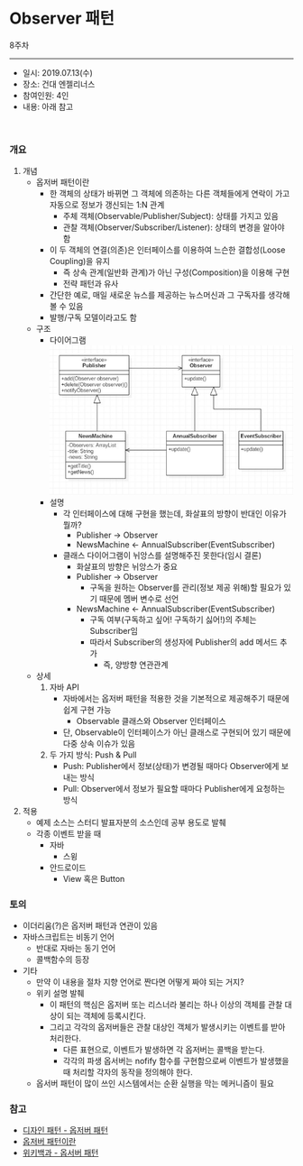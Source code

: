 Observer 패턴
===========
8주차
- - - - - -
* 일시: 2019.07.13(수)
* 장소: 건대 엔젤리너스
* 참여인원: 4인
* 내용: 아래 참고
</br>

### 개요
1. 개념
	* 옵저버 패턴이란
		* 한 객체의 상태가 바뀌면 그 객체에 의존하는 다른 객체들에게 연락이 가고 자동으로 정보가 갱신되는 1:N 관계
			* 주체 객체(Observable/Publisher/Subject): 상태를 가지고 있음
			* 관찰 객체(Observer/Subscriber/Listener): 상태의 변경을 알아야 함
		* 이 두 객체의 연결(의존)은 인터페이스를 이용하여 느슨한 결합성(Loose Coupling)을 유지
			* 즉 상속 관계(일반화 관계)가 아닌 구성(Composition)을 이용해 구현
			* 전략 패턴과 유사
		* 간단한 예로, 매일 새로운 뉴스를 제공하는 뉴스머신과 그 구독자를 생각해볼 수 있음
		* 발행/구독 모델이라고도 함
	* 구조
		* 다이어그램  
		![observer](./img/observer.jpg)
		* 설명
			* 각 인터페이스에 대해 구현을 했는데, 화살표의 방향이 반대인 이유가 뭘까?
				* Publisher → Observer
				* NewsMachine ← AnnualSubscriber(EventSubscriber)
			* 클래스 다이어그램이 뉘앙스를 설명해주진 못한다(임시 결론)
				* 화살표의 방향은 뉘앙스가 중요
				* Publisher → Observer
					* 구독을 원하는 Observer를 관리(정보 제공 위해)할 필요가 있기 때문에 멤버 변수로 선언
				* NewsMachine ← AnnualSubscriber(EventSubscriber)
					* 구독 여부(구독하고 싶어! 구독하기 싫어!)의 주체는 Subscriber임
					* 따라서 Subscriber의 생성자에 Publisher의 add 메서드 추가
						* 즉, 양방향 연관관계
	* 상세
		1. 자바 API
			* 자바에서는 옵저버 패턴을 적용한 것을 기본적으로 제공해주기 때문에 쉽게 구현 가능
				* Observable 클래스와 Observer 인터페이스
			* 단, Observable이 인터페이스가 아닌 클래스로 구현되어 있기 때문에 다중 상속 이슈가 있음
		2. 두 가지 방식: Push & Pull
			* Push: Publisher에서 정보(상태)가 변경될 때마다 Observer에게 보내는 방식
			* Pull: Observer에서 정보가 필요할 때마다 Publisher에게 요청하는 방식
2. 적용
	* 예제 소스는 스터디 발표자분의 소스인데 공부 용도로 발췌
	* 각종 이벤트 받을 때
		* 자바
			* 스윙
		* 안드로이드
			* View 혹은 Button

### 토의
* 이더리움(?)은 옵저버 패턴과 연관이 있음
* 자바스크립트는 비동기 언어
	* 반대로 자바는 동기 언어
	* 콜백함수의 등장
* 기타
	* 만약 이 내용을 절차 지향 언어로 짠다면 어떻게 짜야 되는 거지?
	* 위키 설명 발췌
		* 이 패턴의 핵심은 옵저버 또는 리스너라 불리는 하나 이상의 객체를 관찰 대상이 되는 객체에 등록시킨다.
		* 그리고 각각의 옵저버들은 관찰 대상인 객체가 발생시키는 이벤트를 받아 처리한다.
			* 다른 표현으로, 이벤트가 발생하면 각 옵저버는 콜백을 받는다.
			* 각각의 파생 옵서버는 nofify 함수를 구현함으로써 이벤트가 발생했을 때 처리할 각자의 동작을 정의해야 한다.
	* 옵서버 패턴이 많이 쓰인 시스템에서는 순환 실행을 막는 메커니즘이 필요

### 참고
* [디자인 패턴 - 옵저버 패턴](https://flowarc.tistory.com/entry/%EB%94%94%EC%9E%90%EC%9D%B8-%ED%8C%A8%ED%84%B4-%EC%98%B5%EC%A0%80%EB%B2%84-%ED%8C%A8%ED%84%B4Observer-Pattern)
* [옵저버 패턴이란](https://gmlwjd9405.github.io/2018/07/08/observer-pattern.html)
* [위키백과 - 옵서버 패턴](https://ko.wikipedia.org/wiki/%EC%98%B5%EC%84%9C%EB%B2%84_%ED%8C%A8%ED%84%B4)